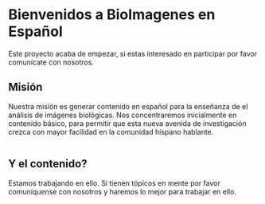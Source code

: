 # Bienvenidos a BioImagenes en Español

Este proyecto acaba de empezar, si estas interesado en participar por favor comunícate con nosotros.

## Misión 

Nuestra misión es generar contenido en español para la enseñanza de el análisis de imágenes biológicas. Nos concentraremos inicialmente en contenido básico, para permitir que esta nueva avenida de investigación crezca con mayor facilidad en la comunidad hispano hablante.


```{tableofcontents}
```
## Y el contenido?

Estamos trabajando en ello. Si tienen tópicos en mente por favor comuníquense con nosotros y haremos lo mejor para trabajar en ello.

